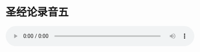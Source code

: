 # 圣经论录音五

<audio style="width: 100%;" preload="false" controls controlslist="nodownload"><source src="//cdn.simai.ml/audio/mp3/old/27370.mp3" type="audio/mpeg">Your browser does not support the audio element.</audio>


